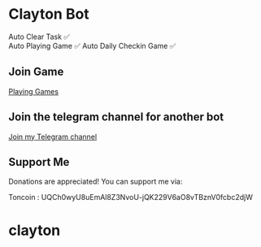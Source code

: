 ﻿# Clayton Bot 

Auto Clear Task ✅  
Auto Playing Game ✅
Auto Daily Checkin Game ✅


## Join Game

[Playing Games](https://t.me/claytoncoinbot/game?startapp=1580490871)

## Join the telegram channel for another bot

[Join my Telegram channel](https://t.me/dasarpemulung)

## Support Me

Donations are appreciated! You can support me via:

Toncoin : UQCh0wyU8uEmAl8Z3NvoU-jQK229V6aO8vTBznV0fcbc2djW
# clayton

